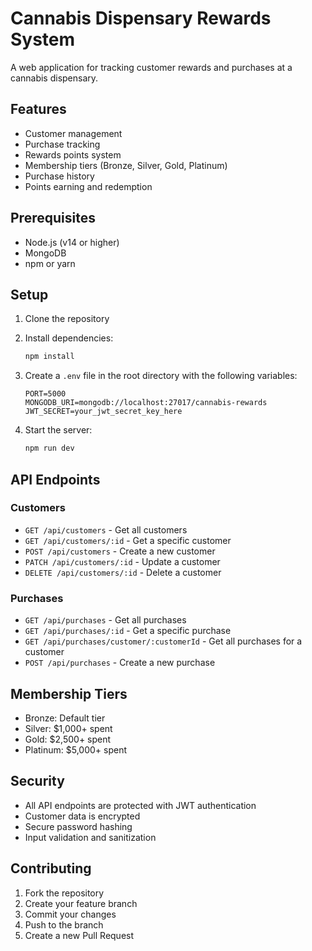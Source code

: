 # Cannabis Dispensary Rewards System

A web application for tracking customer rewards and purchases at a cannabis dispensary.

## Features

- Customer management
- Purchase tracking
- Rewards points system
- Membership tiers (Bronze, Silver, Gold, Platinum)
- Purchase history
- Points earning and redemption

## Prerequisites

- Node.js (v14 or higher)
- MongoDB
- npm or yarn

## Setup

1. Clone the repository
2. Install dependencies:
   ```bash
   npm install
   ```

3. Create a `.env` file in the root directory with the following variables:
   ```
   PORT=5000
   MONGODB_URI=mongodb://localhost:27017/cannabis-rewards
   JWT_SECRET=your_jwt_secret_key_here
   ```

4. Start the server:
   ```bash
   npm run dev
   ```

## API Endpoints

### Customers

- `GET /api/customers` - Get all customers
- `GET /api/customers/:id` - Get a specific customer
- `POST /api/customers` - Create a new customer
- `PATCH /api/customers/:id` - Update a customer
- `DELETE /api/customers/:id` - Delete a customer

### Purchases

- `GET /api/purchases` - Get all purchases
- `GET /api/purchases/:id` - Get a specific purchase
- `GET /api/purchases/customer/:customerId` - Get all purchases for a customer
- `POST /api/purchases` - Create a new purchase

## Membership Tiers

- Bronze: Default tier
- Silver: $1,000+ spent
- Gold: $2,500+ spent
- Platinum: $5,000+ spent

## Security

- All API endpoints are protected with JWT authentication
- Customer data is encrypted
- Secure password hashing
- Input validation and sanitization

## Contributing

1. Fork the repository
2. Create your feature branch
3. Commit your changes
4. Push to the branch
5. Create a new Pull Request 